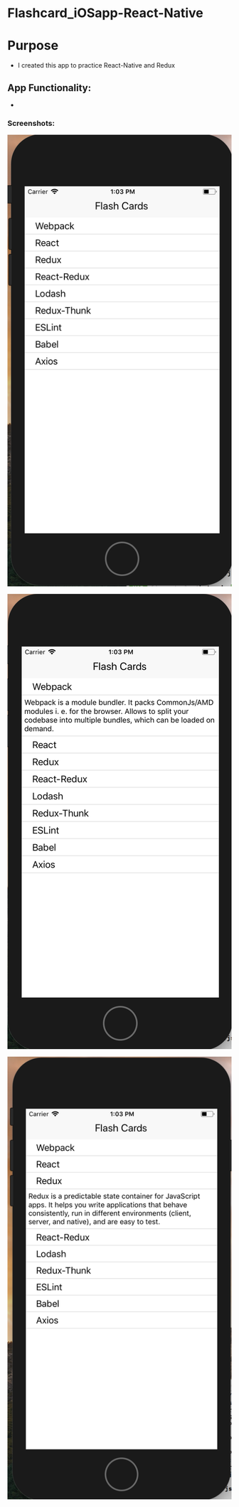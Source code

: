 # Flashcard_iOSapp-React-Native

# Purpose 

* I created this app to practice React-Native and Redux


## App Functionality:

- 

### Screenshots:

![Image 1](./images/image1.png)


![Image 2](./images/image2.png)


![Image 3](./images/image3.png)
